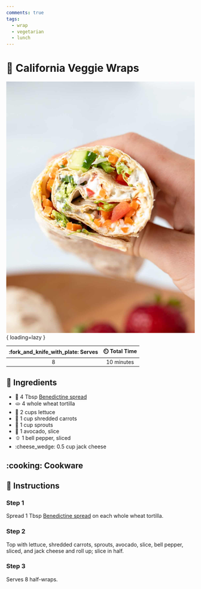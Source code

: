 ```yaml
---
comments: true
tags:
  - wrap
  - vegetarian
  - lunch
---
```

# :burrito: California Veggie Wraps

![California Veggie Wraps](../assets/images/california-veggie-wraps.jpg){ loading=lazy }

| :fork_and_knife_with_plate: Serves | :timer_clock: Total Time |
|:----------------------------------:|:-----------------------: |
| 8 | 10 minutes |

## :salt: Ingredients

- :sandwich: 4 Tbsp [Benedictine spread][1]
- :flatbread: 4 whole wheat tortilla
- :leafy_green: 2 cups lettuce
- :carrot: 1 cup shredded carrots
- :seedling: 1 cup sprouts
- :avocado: 1 avocado, slice
- :bell_pepper: 1 bell pepper, sliced
- :cheese_wedge: 0.5 cup jack cheese

## :cooking: Cookware

## :pencil: Instructions

### Step 1

Spread 1 Tbsp [Benedictine spread][1] on each whole wheat tortilla.

### Step 2

Top with lettuce, shredded carrots, sprouts, avocado, slice, bell pepper, sliced, and jack cheese and roll up; slice in
half.

### Step 3

Serves 8 half-wraps.

[1]: <../sauces-and-dressings/benedictine-sandwich-spread.md>
